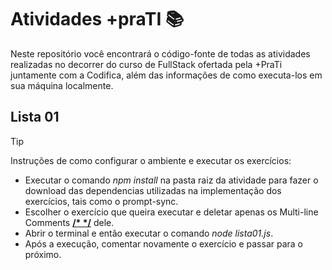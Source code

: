 # Atividades +praTI 📚

Neste repositório você encontrará o código-fonte de todas as atividades realizadas no decorrer do curso de FullStack ofertada pela +PraTi juntamente com a Codifica, além das
informações de como executa-los em sua máquina localmente.

## Lista 01
>[!TIP]
>Instruções de como configurar o ambiente e executar os exercícios:
> - Executar o comando _npm install_ na pasta raiz da atividade para fazer o download das dependencias utilizadas na implementação dos exercícios, tais como o prompt-sync.
> - Escolher o exercício que queira executar e deletar apenas os Multi-line Comments **[/* */](https://www.w3schools.com/js/js_comments.asp)** dele.
> - Abrir o terminal e então executar o comando _node lista01.js_.
> - Após a execução, comentar novamente o exercício e passar para o próximo.
